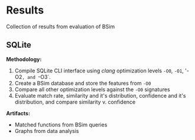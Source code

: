 # Results
Collection of results from evaluation of BSim

## SQLite

**Methodology:** 
1. Compile SQLite CLI interface using *clang* optimization levels `-O0`, `-O1`, '-O2`, and `-O3`.
2. Create a BSim database and store the features from `-O0`
3. Compare all other optimization levels against the `-O0` signatures
4. Evaluate match rate, similarity and it's distribution, confidence and it's distribution, and compare similarity v. confidence

**Artifacts:**
- Matched functions from BSim queries
- Graphs from data analysis
